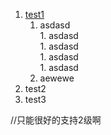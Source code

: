 

1. [test1](qewqwe)
    1. asdasd  
            1. asdasd  
                1. asdasd  
                1. asdasd  
            1. asdasd
    1. aewewe
1. test2
1. test3


//只能很好的支持2级啊